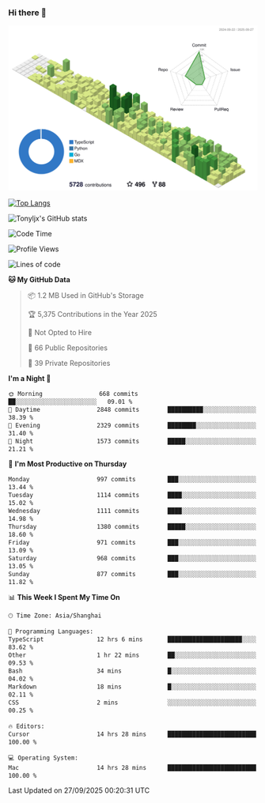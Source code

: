 ### Hi there 👋

![](./profile-3d-contrib/profile-green-animate.svg)

 

[![Top Langs](https://github-readme-stats.vercel.app/api/top-langs/?username=tonyljx)](https://github.com/anuraghazra/github-readme-stats)

![Tonyljx's GitHub stats](https://github-readme-stats.vercel.app/api?username=tonyljx&theme=default&show_icons=true)

 

<!--START_SECTION:waka-->
![Code Time](http://img.shields.io/badge/Code%20Time-1%2C472%20hrs%2049%20mins-blue)

![Profile Views](http://img.shields.io/badge/Profile%20Views-1-blue)

![Lines of code](https://img.shields.io/badge/From%20Hello%20World%20I%27ve%20Written-2.9%20million%20lines%20of%20code-blue)

**🐱 My GitHub Data** 

> 📦 1.2 MB Used in GitHub's Storage 
 > 
> 🏆 5,375 Contributions in the Year 2025
 > 
> 🚫 Not Opted to Hire
 > 
> 📜 66 Public Repositories 
 > 
> 🔑 39 Private Repositories 
 > 
**I'm a Night 🦉** 

```text
🌞 Morning                668 commits         ██░░░░░░░░░░░░░░░░░░░░░░░   09.01 % 
🌆 Daytime                2848 commits        ██████████░░░░░░░░░░░░░░░   38.39 % 
🌃 Evening                2329 commits        ████████░░░░░░░░░░░░░░░░░   31.40 % 
🌙 Night                  1573 commits        █████░░░░░░░░░░░░░░░░░░░░   21.21 % 
```
📅 **I'm Most Productive on Thursday** 

```text
Monday                   997 commits         ███░░░░░░░░░░░░░░░░░░░░░░   13.44 % 
Tuesday                  1114 commits        ████░░░░░░░░░░░░░░░░░░░░░   15.02 % 
Wednesday                1111 commits        ████░░░░░░░░░░░░░░░░░░░░░   14.98 % 
Thursday                 1380 commits        █████░░░░░░░░░░░░░░░░░░░░   18.60 % 
Friday                   971 commits         ███░░░░░░░░░░░░░░░░░░░░░░   13.09 % 
Saturday                 968 commits         ███░░░░░░░░░░░░░░░░░░░░░░   13.05 % 
Sunday                   877 commits         ███░░░░░░░░░░░░░░░░░░░░░░   11.82 % 
```


📊 **This Week I Spent My Time On** 

```text
🕑︎ Time Zone: Asia/Shanghai

💬 Programming Languages: 
TypeScript               12 hrs 6 mins       █████████████████████░░░░   83.62 % 
Other                    1 hr 22 mins        ██░░░░░░░░░░░░░░░░░░░░░░░   09.53 % 
Bash                     34 mins             █░░░░░░░░░░░░░░░░░░░░░░░░   04.02 % 
Markdown                 18 mins             █░░░░░░░░░░░░░░░░░░░░░░░░   02.11 % 
CSS                      2 mins              ░░░░░░░░░░░░░░░░░░░░░░░░░   00.25 % 

🔥 Editors: 
Cursor                   14 hrs 28 mins      █████████████████████████   100.00 % 

💻 Operating System: 
Mac                      14 hrs 28 mins      █████████████████████████   100.00 % 
```


 Last Updated on 27/09/2025 00:20:31 UTC
<!--END_SECTION:waka-->
